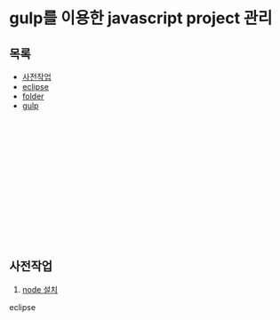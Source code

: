 gulp를 이용한 javascript project 관리
===================
목록
-----------
* [사전작업](#chapter-1)
* [eclipse](#chapter-2)
* [folder](#chapter-3)
* [gulp](#chapter-4)


<br>
<br>
<br>
<br>
<br>
<br>
<br>
<br>
<br>
<br>
<br>
<br>
<br>

사전작업 <a id="chapter-1"></a>
--------
1. [node 설치]("https://nodejs.org/en/download/")



eclipse <a id = 'chapter-2'> </a>
